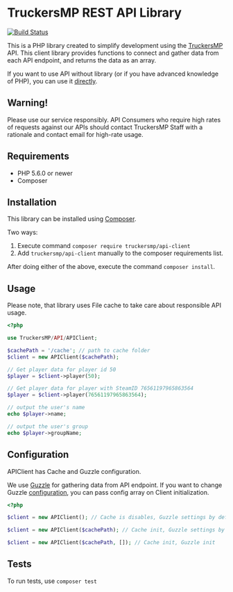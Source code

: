 # TruckersMP REST API Library

[![Build Status](https://travis-ci.org/TruckersMP/API-Client.svg?branch=master)](https://travis-ci.org/TruckersMP/API-Client)

This is a PHP library created to simplify development using the [TruckersMP](http://truckersmp.com/) API. This client library provides functions to connect and gather data from each API endpoint, and returns the data as an array.

If you want to use API without library (or if you have advanced knowledge of PHP), you can use it [directly](https://stats.truckersmp.com/api).

## Warning!

Please use our service responsibly. API Consumers who require high rates of requests against our APIs should contact TruckersMP Staff with a rationale and contact email for high-rate usage.


## Requirements  

- PHP 5.6.0 or newer
- Composer

## Installation

This library can be installed using [Composer](http://getcomposer.org/).

Two ways:
1. Execute command `composer require truckersmp/api-client`
2. Add `truckersmp/api-client` manually to the composer requirements list.

After doing either of the above, execute the command `composer install`.

## Usage

Please note, that library uses File cache to take care about responsible API usage.

```php
<?php

use TruckersMP/API/APIClient;

$cachePath = '/cache'; // path to cache folder 
$client = new APIClient($cachePath);

// Get player data for player id 50
$player = $client->player(50);

// Get player data for player with SteamID 76561197965863564
$player = $client->player(76561197965863564);

// output the user's name
echo $player->name;

// output the user's group
echo $player->groupName;

```

## Configuration

APIClient has Cache and Guzzle configuration.

We use [Guzzle](https://github.com/guzzle/guzzle) for gathering data from API endpoint. If you want to change Guzzle [configuration](http://guzzlephp.org/), you can pass config array on Client initialization.

```php
<?php 

$client = new APIClient(); // Cache is disables, Guzzle settings by default

$client = new APIClient($cachePath); // Cache init, Guzzle settings by default

$client = new APIClient($cachePath, []); // Cache init, Guzzle init
```

## Tests

To run tests, use `composer test`
